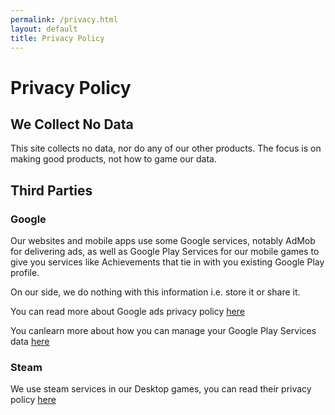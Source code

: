 ```yaml
---
permalink: /privacy.html
layout: default
title: Privacy Policy
---
```

# Privacy Policy
## We Collect No Data
This site collects no data, nor do any of our other products. The focus is on making good products, not how to game our data.

## Third Parties

### Google
Our websites and mobile apps use some Google services, notably AdMob for delivering ads, as well as Google Play Services for our mobile games to give you services like Achievements that tie in with you existing Google Play profile.

On our side, we do nothing with this information i.e. store it or share it.

You can read more about Google ads privacy policy [here](https://support.google.com/adspolicy/answer/54817?hl=en)

You canlearn more about how you can manage your Google Play Services data [here](https://support.google.com/googleplay/topic/3114802?hl=en&ref_topic=2952998)

### Steam
We use steam services in our Desktop games, you can read their privacy policy [here](https://store.steampowered.com/privacy_agreement/)
